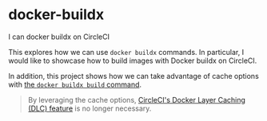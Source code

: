 # docker-buildx
I can docker buildx on CircleCI

This explores how we can use `docker buildx` commands.
In particular, I would like to showcase how to build images with Docker buildx on CircleCI.

In addition, this project shows how we can take advantage of cache options with [the `docker buildx build` command](https://docs.docker.com/engine/reference/commandline/buildx_build/).

> By leveraging the cache options, [CircleCI's Docker Layer Caching (DLC) feature](https://circleci.com/docs/docker-layer-caching) is no longer necessary.
